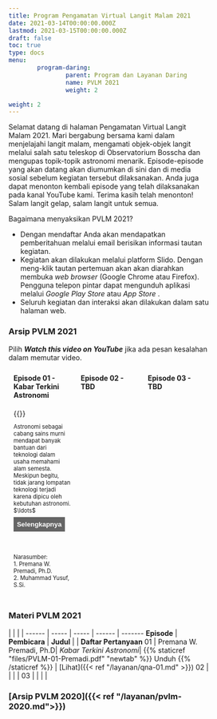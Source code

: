 ```yaml
---
title: Program Pengamatan Virtual Langit Malam 2021
date: 2021-03-14T00:00:00.000Z
lastmod: 2021-03-15T00:00:00.000Z
draft: false
toc: true
type: docs
menu:
        program-daring:
                parent: Program dan Layanan Daring
                name: PVLM 2021
                weight: 2

weight: 2
---
```


<style>
* {
  box-sizing: border-box;
}

/* Create three equal columns that floats next to each other */
.column {
  float: left;
  width: 33.33%;
  padding: 10px;
  /* text-align: justify;
  text-justify: inter-word; */
  }

/* Clear floats after the columns */
.row:after {
  content: "";
  display: table;
  clear: both;
}

/* div.desc {
  padding: 20px;
} */

/* @media screen and (min-width: 601px) {
  p {
    font-size: 16px;
  }
}

@media screen and (max-width: 600px) {
  p {
    font-size: 14px;
  }
} */

.showmore {
  font-size: 0.8em;
}

.showmore .more, .showmore.show .dots {
  display: none
}

.showmore.show .more {
  display: inline
}

.showmore button {
  cursor: pointer;
  display: block;
  margin-top: 0.5em;
  margin-bottom: 1em;
  font-weight: bold;
  background-color: #656565;
  color: white;
  border: none;
  outline: none;
  padding: 0.5em;
}

.tombol {
  background-color: #417AF5; /* blue */
  border: none;
  color: white;
  padding: 5px 15px;
  text-align: center;
  text-decoration: none;
  display: inline-block;
  font-size: 16px;
}
</style>

Selamat datang di halaman Pengamatan Virtual Langit Malam 2021. Mari bergabung bersama kami dalam menjelajahi langit malam, mengamati objek-objek langit melalui salah satu teleskop di Observatorium Bosscha dan mengupas topik-topik astronomi menarik. Episode-episode yang akan datang akan diumumkan di sini dan di media sosial sebelum kegiatan tersebut dilaksanakan. Anda juga dapat menonton kembali episode yang telah dilaksanakan pada kanal YouTube kami. Terima kasih telah menonton! Salam langit gelap, salam langit untuk semua.

<!-- > **9 April 2021** <br>
**Episode 1 - Kabar Terkini Astronomi** <br>
**Narasumber: Premana W. Premadi, Muhammad Yusuf** <br><br>
Astronomi sebagai cabang sains murni mendapat banyak bantuan dari teknologi dalam usaha memahami alam semesta. Meskipun begitu, tidak jarang lompatan teknologi terjadi karena dipicu oleh kebutuhan astronomi. Dua tahun belakangan ini kita melihat ada banyak peristiwa menarik terkait penemuan, peristiwa astronomi, dan usaha eksplorasi astronomi. Mengawali musim baru PVLM, pada episode perdana ini penonton akan diajak melihat capaian astronomi di tahun 2020 dan 2021. Kita kembali menengok apa yang terjadi dengan meredupnya bintang Betelgeuse, arti hadiah Nobel Fisika 2020 bagi Astrofisika, penemuan magnetar, babak baru eksplorasi Planet Mars, dan foto terbaru lubang hitam M87. Narasumber akan mengajak penonton menguak sains dan teknologi apa saja yang terlibat serta rencana dan harapan apa yang ada di depan termasuk peluangnya bagi astronomi Indonesia.<br>
<img src="/img/cover-pvlm.jpeg"></img>

Pendaftaran dimulai pada <font color="red">Kamis, 8 April 2021, 17:00 WIB </font>

<a href="https://bit.ly/pvlm2021" target="_blank"><button class="tombol">Daftar di sini</button></a> -->

Bagaimana menyaksikan PVLM 2021?
- Dengan mendaftar Anda akan mendapatkan pemberitahuan melalui email berisikan informasi tautan kegiatan.
- Kegiatan akan dilakukan melalui platform Slido. Dengan meng-klik tautan pertemuan akan akan diarahkan membuka <i>web browser</i> (Google Chrome atau Firefox). Pengguna telepon pintar dapat mengunduh aplikasi melalui <i>Google Play Store</i> atau <i>App Store</i> .
- Seluruh kegiatan dan interaksi akan dilakukan dalam satu halaman web.


### Arsip PVLM 2021

Pilih **_Watch this video on YouTube_** jika ada pesan kesalahan dalam memutar video.

<div class="row">
  <div class="column">
    <b>Episode 01 - Kabar Terkini Astronomi</b>
  </div>
  <div class="column">
    <b>Episode 02 - TBD</b>
  </div>
  <div class="column">
    <b>Episode 03 - TBD</b>
  </div>
</div>

<div class="row">
  <div class="column">
    {{<youtube F-jHmZRkxfU>}}
    <p style="font-size: .8em" class="showmore">
    Astronomi sebagai cabang sains murni mendapat banyak bantuan dari teknologi dalam usaha memahami alam semesta. Meskipun begitu, tidak jarang lompatan teknologi terjadi karena dipicu oleh kebutuhan astronomi. <span class="dots">$\ldots$</span><span class="more"> Dua tahun belakangan ini kita melihat ada banyak peristiwa menarik terkait penemuan, peristiwa astronomi, dan usaha eksplorasi astronomi.  Mengawali musim baru PVLM, pada episode perdana ini penonton akan diajak melihat capaian astronomi di tahun 2020 dan 2021. Kita kembali menengok apa yang terjadi dengan meredupnya bintang Betelgeuse, arti hadiah Nobel Fisika 2020 bagi Astrofisika, penemuan magnetar, babak baru eksplorasi Planet Mars, dan foto terbaru lubang hitam M87. Narasumber akan mengajak penonton menguak sains dan teknologi apa saja yang terlibat serta rencana dan harapan apa yang ada di depan termasuk peluangnya bagi astronomi Indonesia. </span>
      <button>Selengkapnya</button>
  </div>
  <div class="column">
  </div>
  <div class="column">
  </div>
</div>

<div class="row">
  <div class="column">
    <p style="font-size: .8em">Narasumber: <br> 1. Premana W. Premadi, Ph.D. <br>  2. Muhammad Yusuf, S.Si.</p>
  </div>
  <div class="column">
  </div>
  <div class="column">
  </div>
</div>

### Materi PVLM 2021

  | | | |
------ | ----- | ----- | ------ | -------
 **Episode** | **Pembicara** | **Judul** | | **Daftar Pertanyaan**
 01 |  Premana W. Premadi, Ph.D| *Kabar Terkini Astronomi*| {{% staticref "files/PVLM-01-Premadi.pdf" "newtab" %}} Unduh {{% /staticref %}} | [Lihat]({{< ref "/layanan/qna-01.md" >}}) 
02 |  | | |
03 |  | | |

### [Arsip PVLM 2020]({{< ref "/layanan/pvlm-2020.md">}})

<script>
  document.querySelectorAll(".showmore").forEach(function (p) {
   p.querySelector("button").addEventListener("click", function () {
    p.classList.toggle("show");
    this.textContent = p.classList.contains("show") ? "Persingkat" : "Selengkapnya";
   });
 });
</script>
